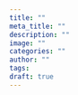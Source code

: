 ```yaml
---
title: ""
meta_title: ""
description: ""
image: ""
categories: ""
author: ""
tags:
draft: true
---
```

